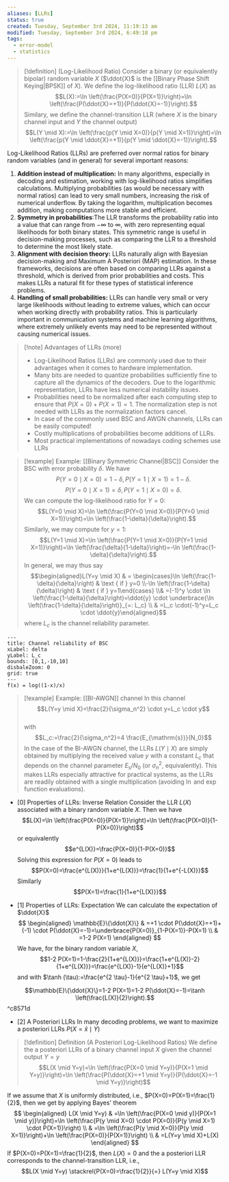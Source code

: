 ```yaml
---
aliases: [LLRs]
status: true
created: Tuesday, September 3rd 2024, 11:19:13 am
modified: Tuesday, September 3rd 2024, 6:49:18 pm
tags:
  - error-model
  - statistics
---
```


> [!definition] (Log-Likelihood Ratio)
> Consider a binary (or equivalently bipolar) random variable $X$ ($\ddot{X}$ is the [[Binary Phase Shift Keying|BPSK]] of $X$). We define the log-likelihood ratio (LLR) $L(X)$ as
> $$L(X):=\ln \left(\frac{P(X=0)}{P(X=1)}\right)=\ln \left(\frac{P(\ddot{X}=+1)}{P(\ddot{X}=-1)}\right).$$
> Similary, we define the channel-transition LLR (where $X$ is the binary channel input and $Y$ the channel output)
> $$L(Y \mid X):=\ln \left(\frac{p(Y \mid X=0)}{p(Y \mid X=1)}\right)=\ln \left(\frac{p(Y \mid \ddot{X}=+1)}{p(Y \mid \ddot{X}=-1)}\right).$$


Log-Likelihood Ratios (LLRs) are preferred over normal ratios for binary random variables (and in general) for several important reasons:

1.  **Addition instead of multiplication:** In many algorithms, especially in decoding and estimation, working with log-likelihood ratios simplifies calculations. Multiplying probabilities (as would be necessary with normal ratios) can lead to very small numbers, increasing the risk of numerical underflow. By taking the logarithm, multiplication becomes addition, making computations more stable and efficient.
2. **Symmetry in probabilities**:The LLR transforms the probability ratio into a value that can range from $-\infty$ to $\infty$, with zero representing equal likelihoods for both binary states. This symmetric range is useful in decision-making processes, such as comparing the LLR to a threshold to determine the most likely state.
3. **Alignment with decision theory:** LLRs naturally align with Bayesian decision-making and Maximum A Posteriori (MAP) estimation. In these frameworks, decisions are often based on comparing LLRs against a threshold, which is derived from prior probabilities and costs. This makes LLRs a natural fit for these types of statistical inference problems.
4. **Handling of small probabilities:** LLRs can handle very small or very large likelihoods without leading to extreme values, which can occur when working directly with probability ratios. This is particularly important in communication systems and machine learning algorithms, where extremely unlikely events may need to be represented without causing numerical issues.

> [!note] Advantages of LLRs (more)
> - Log-Likelihood Ratios (LLRs) are commonly used due to their advantages when it comes to hardware implementation. 
> - Many bits are needed to quantize probabilities sufficiently fine to capture all the dynamics of the decoders. Due to the logarithmic representation, LLRs have less numerical instability issues.
> - Probabilities need to be normalized after each computing step to ensure that $P(X=0)+P(X=1)=1$. The normalization step is not needed with LLRs as the normalization factors cancel.
> - In case of the commonly used BSC and AWGN channels, LLRs can be easily computed!
> - Costly multiplications of probabilities become additions of LLRs.
> - Most practical implementations of nowadays coding schemes use LLRs


> [!example] Example: [[Binary Symmetric Channel|BSC]]
> Consider the BSC with error probability $\delta$. We have
> $$P(Y=0 \mid X=0)=1-\delta, P(Y=1 \mid X=1)=1-\delta.$$ 
> $$P(Y=0 \mid X=1)=\delta, P(Y=1 \mid X=0)=\delta.$$
> We can compute the log-likelihood ratio for $Y=0$:
> $$L(Y=0 \mid X)=\ln \left(\frac{P(Y=0 \mid X=0)}{P(Y=0 \mid X=1)}\right)=\ln \left(\frac{1-\delta}{\delta}\right).$$
> Similarly, we may compute for $y=1$:
> $$L(Y=1 \mid X)=\ln \left(\frac{P(Y=1 \mid X=0)}{P(Y=1 \mid X=1)}\right)=\ln \left(\frac{\delta}{1-\delta}\right)=-\ln \left(\frac{1-\delta}{\delta}\right).$$
> In general, we may thus say
> $$\begin{aligned}L(Y=y \mid X) & = \begin{cases}\ln \left(\frac{1-\delta}{\delta}\right) & \text { if } y=0 \\-\ln \left(\frac{1-\delta}{\delta}\right) & \text { if } y=1\end{cases} \\& =(-1)^y \cdot \ln \left(\frac{1-\delta}{\delta}\right)=\ddot{y} \cdot \underbrace{\ln \left(\frac{1-\delta}{\delta}\right)}_{=: L_c} \\ & =L_c \cdot(-1)^y=L_c \cdot \ddot{y}\end{aligned}$$
> where $L_c$ is the channel reliability parameter.

````functionplot
---
title: Channel reliability of BSC
xLabel: delta
yLabel: L_c
bounds: [0,1,-10,10]
disbaleZoom: 0
grid: true
---
f(x) = log((1-x)/x)
````


> [!example] Example: [[BI-AWGN]] channel
> In this channel
> $$L(Y=y \mid X)=\frac{2}{\sigma_n^2} \cdot y=L_c \cdot y$$\
> with
> $$L_c:=\frac{2}{\sigma_n^2}=4 \frac{E_{\mathrm{s}}}{N_0}$$
> In the case of the BI-AWGN channel, the LLRs $L(Y \mid X)$ are simply obtained by multiplying the received value $y$ with a constant $L_c$ that depends on the channel parameter $E_{\mathrm{s}} / N_0$ (or $\sigma_n^2$, equivalently). This makes LLRs especially attractive for practical systems, as the LLRs are readily obtained with a single multiplication (avoiding $\ln$ and $\exp$ function evaluations).

- [0] Properties of LLRs: Inverse Relation
Consider the LLR $L(X)$ associated with a binary random variable $X$. Then we have
$$L(X)=\ln \left(\frac{P(X=0)}{P(X=1)}\right)=\ln \left(\frac{P(X=0)}{1-P(X=0)}\right)$$
or equivalently
$$e^{L(X)}=\frac{P(X=0)}{1-P(X=0)}$$
Solving this expression for $P(X=0)$ leads to
$$P(X=0)=\frac{e^{L(X)}}{1+e^{L(X)}}=\frac{1}{1+e^{-L(X)}}$$
Similarly
$$P(X=1)=\frac{1}{1+e^{L(X)}}$$

- [1] Properties of LLRs: Expectation
We can calculate the expectation of $\ddot{X}$
$$
\begin{aligned}
\mathbb{E}\{\ddot{X}\} & =+1 \cdot P(\ddot{X}=+1)+(-1) \cdot P(\ddot{X}=-1)=\underbrace{P(X=0)}_{1-P(X=1)}-P(X=1) \\
& =1-2 P(X=1)
\end{aligned}
$$
We have, for the binary random variable $X$,
$$1-2 P(X=1)=1-\frac{2}{1+e^{L(X)}}=\frac{1+e^{L(X)}-2}{1+e^{L(X)}}=\frac{e^{L(X)}-1}{e^{L(X)}+1}$$
and with $\tanh (\tau):=\frac{e^{2 \tau}-1}{e^{2 \tau}+1}$, we get

$$\mathbb{E}\{\ddot{X}\}=1-2 P(X=1)=1-2 P(\ddot{X}=-1)=\tanh \left(\frac{L(X)}{2}\right).$$ ^c8571d

- [2] A Posteriori LLRs
In many decoding problems, we want to maximize a posteriori LLRs $P(X=\hat{x} \mid Y)$

> [!definition] Definition (A Posteriori Log-Likelihood Ratios)
> We define the a posteriori LLRs of a binary channel input $X$ given the channel output $Y=y$
> $$L(X \mid Y=y)=\ln \left(\frac{P(X=0 \mid Y=y)}{P(X=1 \mid Y=y)}\right)=\ln \left(\frac{P(\ddot{X}=+1 \mid Y=y)}{P(\ddot{X}=-1 \mid Y=y)}\right)$$

If we assume that $X$ is uniformly distributed, i.e., $P(X=0)=P(X=1)=\frac{1}{2}$, then we get by applying Bayes' theorem
$$
\begin{aligned}
L(X \mid Y=y) & =\ln \left(\frac{P(X=0 \mid y)}{P(X=1 \mid y)}\right)=\ln \left(\frac{P(y \mid X=0) \cdot P(X=0)}{P(y \mid X=1) \cdot P(X=1)}\right) \\
& =\ln \left(\frac{P(y \mid X=0)}{P(y \mid X=1)}\right)+\ln \left(\frac{P(X=0)}{P(X=1)}\right) \\
& =L(Y=y \mid X)+L(X)
\end{aligned}
$$
If $P(X=0)=P(X=1)=\frac{1}{2}$, then $L(X)=0$ and the a posteriori LLR corresponds to the channel-transition LLR, i.e.,
$$L(X \mid Y=y) \stackrel{P(X=0)=\frac{1}{2}}{=} L(Y=y \mid X)$$
